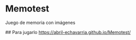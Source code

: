 # Memotest
Juego de memoria con imágenes

## Para jugarlo
https://abril-echavarria.github.io/Memotest/
